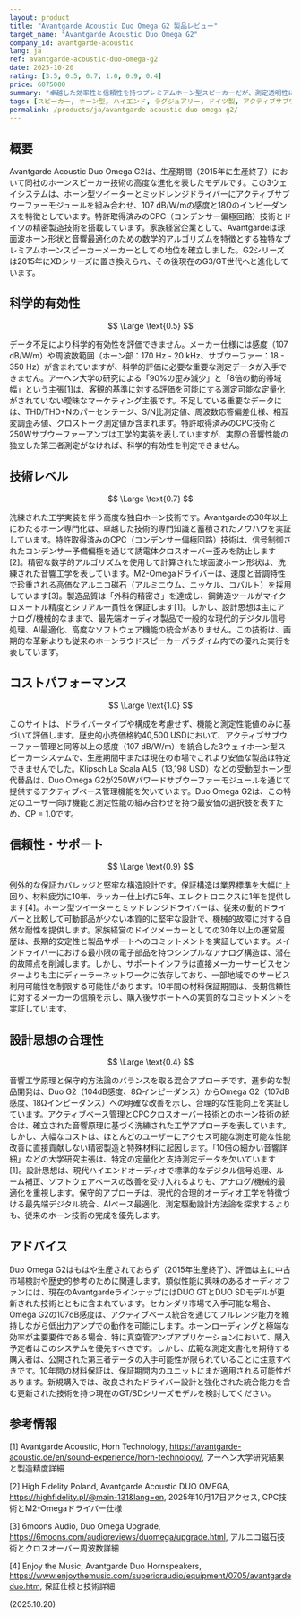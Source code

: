 ```yaml
---
layout: product
title: "Avantgarde Acoustic Duo Omega G2 製品レビュー"
target_name: "Avantgarde Acoustic Duo Omega G2"
company_id: avantgarde-acoustic
lang: ja
ref: avantgarde-acoustic-duo-omega-g2
date: 2025-10-20
rating: [3.5, 0.5, 0.7, 1.0, 0.9, 0.4]
price: 6075000
summary: "卓越した効率性と信頼性を持つプレミアムホーン型スピーカーだが、測定透明性に制限があり、保守的な設計アプローチを採用"
tags: [スピーカー, ホーン型, ハイエンド, ラグジュアリー, ドイツ製, アクティブサブウーファー]
permalink: /products/ja/avantgarde-acoustic-duo-omega-g2/
---
```


## 概要

Avantgarde Acoustic Duo Omega G2は、生産期間（2015年に生産終了）において同社のホーンスピーカー技術の高度な進化を表したモデルです。この3ウェイシステムは、ホーン型ツイーターとミッドレンジドライバーにアクティブサブウーファーモジュールを組み合わせ、107 dB/W/mの感度と18Ωのインピーダンスを特徴としています。特許取得済みのCPC（コンデンサー偏極回路）技術とドイツの精密製造技術を搭載しています。家族経営企業として、Avantgardeは球面波ホーン形状と音響最適化のための数学的アルゴリズムを特徴とする独特なプレミアムホーンスピーカーメーカーとしての地位を確立しました。G2シリーズは2015年にXDシリーズに置き換えられ、その後現在のG3/GT世代へと進化しています。

## 科学的有効性

$$ \Large \text{0.5} $$

データ不足により科学的有効性を評価できません。メーカー仕様には感度（107 dB/W/m）や周波数範囲（ホーン部：170 Hz - 20 kHz、サブウーファー：18 - 350 Hz）が含まれていますが、科学的評価に必要な重要な測定データが入手できません。アーヘン大学の研究による「90%の歪み減少」と「8倍の動的帯域幅」という主張[1]は、客観的基準に対する評価を可能にする測定可能な定量化がされていない曖昧なマーケティング主張です。不足している重要なデータには、THD/THD+Nのパーセンテージ、S/N比測定値、周波数応答偏差仕様、相互変調歪み値、クロストーク測定値が含まれます。特許取得済みのCPC技術と250Wサブウーファーアンプは工学的実装を表していますが、実際の音響性能の独立した第三者測定がなければ、科学的有効性を判定できません。

## 技術レベル

$$ \Large \text{0.7} $$

洗練された工学実装を伴う高度な独自ホーン技術です。Avantgardeの30年以上にわたるホーン専門化は、卓越した技術的専門知識と蓄積されたノウハウを実証しています。特許取得済みのCPC（コンデンサー偏極回路）技術は、信号制御されたコンデンサー予備偏極を通じて誘電体クロスオーバー歪みを防止します[2]。精密な数学的アルゴリズムを使用して計算された球面波ホーン形状は、洗練された音響工学を表しています。M2-Omegaドライバーは、速度と音調特性で珍重される高価なアルニコ磁石（アルミニウム、ニッケル、コバルト）を採用しています[3]。製造品質は「外科的精密さ」を達成し、鋼鋳造ツールがマイクロメートル精度とシリアル一貫性を保証します[1]。しかし、設計思想は主にアナログ/機械的なままで、最先端オーディオ製品で一般的な現代的デジタル信号処理、AI最適化、高度なソフトウェア機能の統合がありません。この技術は、画期的な革新よりも従来のホーンラウドスピーカーパラダイム内での優れた実行を表しています。

## コストパフォーマンス

$$ \Large \text{1.0} $$

このサイトは、ドライバータイプや構成を考慮せず、機能と測定性能値のみに基づいて評価します。歴史的小売価格約40,500 USDにおいて、アクティブサブウーファー管理と同等以上の感度（107 dB/W/m）を統合した3ウェイホーン型スピーカーシステムで、生産期間中または現在の市場でこれより安価な製品は特定できませんでした。Klipsch La Scala AL5（13,198 USD）などの受動型ホーン型代替品は、Duo Omega G2が250Wパワードサブウーファーモジュールを通じて提供するアクティブベース管理機能を欠いています。Duo Omega G2は、この特定のユーザー向け機能と測定性能の組み合わせを持つ最安価の選択肢を表すため、CP = 1.0です。

## 信頼性・サポート

$$ \Large \text{0.9} $$

例外的な保証カバレッジと堅牢な構造設計です。保証構造は業界標準を大幅に上回り、材料疲労に10年、ラッカー仕上げに5年、エレクトロニクスに1年を提供します[4]。ホーン型ツイーターとミッドレンジドライバーは、従来の動的ドライバーと比較して可動部品が少ない本質的に堅牢な設計で、機械的故障に対する自然な耐性を提供します。家族経営のドイツメーカーとしての30年以上の運営履歴は、長期的安定性と製品サポートへのコミットメントを実証しています。メインドライバーにおける最小限の電子部品を持つシンプルなアナログ構造は、潜在的故障点を削減します。しかし、サポートインフラは直接メーカーサービスセンターよりも主にディーラーネットワークに依存しており、一部地域でのサービス利用可能性を制限する可能性があります。10年間の材料保証期間は、長期信頼性に対するメーカーの信頼を示し、購入後サポートへの実質的なコミットメントを実証しています。

## 設計思想の合理性

$$ \Large \text{0.4} $$

音響工学原理と保守的方法論のバランスを取る混合アプローチです。進歩的な製品開発は、Duo G2（104dB感度、8Ωインピーダンス）からOmega G2（107dB感度、18Ωインピーダンス）への明確な改善を示し、合理的な性能向上を実証しています。アクティブベース管理とCPCクロスオーバー技術とのホーン技術の統合は、確立された音響原理に基づく洗練された工学アプローチを表しています。しかし、大幅なコストは、ほとんどのユーザーにアクセス可能な測定可能な性能改善に直接貢献しない精密製造と特殊材料に起因します。「10倍の細かい音響詳細」などの大学研究主張は、特定の定量化と支持測定データを欠いています[1]。設計思想は、現代ハイエンドオーディオで標準的なデジタル信号処理、ルーム補正、ソフトウェアベースの改善を受け入れるよりも、アナログ/機械的最適化を重視します。保守的アプローチは、現代的合理的オーディオ工学を特徴づける最先端デジタル統合、AIベース最適化、測定駆動設計方法論を探求するよりも、従来のホーン技術の完成を優先します。

## アドバイス

Duo Omega G2はもはや生産されておらず（2015年生産終了）、評価は主に中古市場検討や歴史的参考のために関連します。類似性能に興味のあるオーディオファンには、現在のAvantgardeラインナップにはDUO GTとDUO SDモデルが更新された技術とともに含まれています。セカンダリ市場で入手可能な場合、Omega G2の107dB感度は、アクティブベース統合を通じてフルレンジ能力を維持しながら低出力アンプでの動作を可能にします。ホーンローディングと極端な効率が主要要件である場合、特に真空管アンプアプリケーションにおいて、購入予定者はこのシステムを優先すべきです。しかし、広範な測定文書化を期待する購入者は、公開された第三者データの入手可能性が限られていることに注意すべきです。10年間の材料保証は、保証期間内のユニットにまだ適用される可能性があります。新規購入では、改良されたドライバー設計と強化された統合能力を含む更新された技術を持つ現在のGT/SDシリーズモデルを検討してください。

## 参考情報

[1] Avantgarde Acoustic, Horn Technology, https://avantgarde-acoustic.de/en/sound-experience/horn-technology/, アーヘン大学研究結果と製造精度詳細

[2] High Fidelity Poland, Avantgarde Acoustic DUO OMEGA, https://highfidelity.pl/@main-131&lang=en, 2025年10月17日アクセス, CPC技術とM2-Omegaドライバー仕様

[3] 6moons Audio, Duo Omega Upgrade, https://6moons.com/audioreviews/duomega/upgrade.html, アルニコ磁石技術とクロスオーバー周波数詳細

[4] Enjoy the Music, Avantgarde Duo Hornspeakers, https://www.enjoythemusic.com/superioraudio/equipment/0705/avantgardeduo.htm, 保証仕様と技術詳細

(2025.10.20)